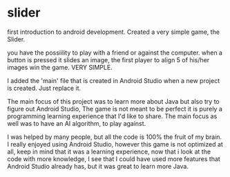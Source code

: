 # slider
first introduction to android development. Created a very simple game, the Slider.

you have the possiility to play with a friend or against the computer.
when a button is pressed it slides an image, the first player to align 5 of his/her images win the game.
VERY SIMPLE.





I added the 'main' file that is created in Android Studio when a new project is created.
Just replace it.

The main focus of this project was to learn more about Java but also try to figure out Android Studio,
The game is not meant to be perfect it is purely a programming learning experience that I'd like to share.
The main focus as well was to have an AI algorithm, to play against.

I was helped by many people, but all the code is 100% the fruit of my brain.
I really enjoyed using Android Studio, however this game is not optimized at all, keep in mind that it was a learning
experience, now that i look at the code with more knowledge, I see that I could have used more features that Android Studio
already has, but it was great to learn more Java.
